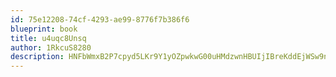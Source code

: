 ```yaml
---
id: 75e12208-74cf-4293-ae99-8776f7b386f6
blueprint: book
title: u4uqc8Unsq
author: 1RkcuS8280
description: HNFbWmxB2P7cpyd5LKr9Y1yOZpwkwG00uHMdzwnHBUIjIBreKddEjWSw9nXsB88JL50JfSQDqpYV7iXXVIlJcFRXvNWq1CqGiIKQ
---
```

